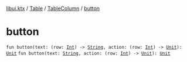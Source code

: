 [libui.ktx](../../index.md) / [Table](../index.md) / [TableColumn](index.md) / [button](./button.md)

# button

`fun button(text: (row: `[`Int`](https://kotlinlang.org/api/latest/jvm/stdlib/kotlin/-int/index.html)`) -> `[`String`](https://kotlinlang.org/api/latest/jvm/stdlib/kotlin/-string/index.html)`, action: (row: `[`Int`](https://kotlinlang.org/api/latest/jvm/stdlib/kotlin/-int/index.html)`) -> `[`Unit`](https://kotlinlang.org/api/latest/jvm/stdlib/kotlin/-unit/index.html)`): `[`Unit`](https://kotlinlang.org/api/latest/jvm/stdlib/kotlin/-unit/index.html)
`fun button(text: `[`String`](https://kotlinlang.org/api/latest/jvm/stdlib/kotlin/-string/index.html)`, action: (row: `[`Int`](https://kotlinlang.org/api/latest/jvm/stdlib/kotlin/-int/index.html)`) -> `[`Unit`](https://kotlinlang.org/api/latest/jvm/stdlib/kotlin/-unit/index.html)`): `[`Unit`](https://kotlinlang.org/api/latest/jvm/stdlib/kotlin/-unit/index.html)
